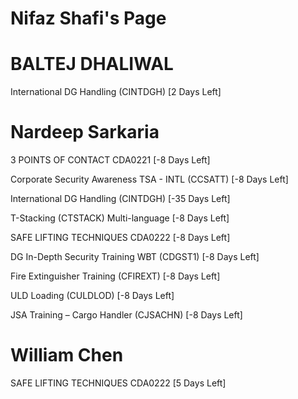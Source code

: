 # Nifaz Shafi's Page




# BALTEJ DHALIWAL


International DG Handling (CINTDGH) [2 Days Left]



# Nardeep Sarkaria


3 POINTS OF CONTACT CDA0221 [-8 Days Left]

Corporate Security Awareness TSA - INTL (CCSATT) [-8 Days Left]

International DG Handling (CINTDGH) [-35 Days Left]

T-Stacking (CTSTACK) Multi-language [-8 Days Left]

SAFE LIFTING TECHNIQUES CDA0222 [-8 Days Left]

DG In-Depth Security Training WBT (CDGST1) [-8 Days Left]

Fire Extinguisher Training (CFIREXT) [-8 Days Left]

ULD Loading (CULDLOD) [-8 Days Left]

JSA Training – Cargo Handler (CJSACHN) [-8 Days Left]



# William Chen


SAFE LIFTING TECHNIQUES CDA0222 [5 Days Left]



